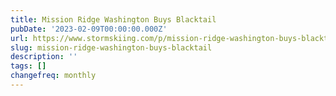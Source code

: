 ```yaml
---
title: Mission Ridge Washington Buys Blacktail
pubDate: '2023-02-09T00:00:00.000Z'
url: https://www.stormskiing.com/p/mission-ridge-washington-buys-blacktail
slug: mission-ridge-washington-buys-blacktail
description: ''
tags: []
changefreq: monthly
---
```


<!-- Add post content below -->
